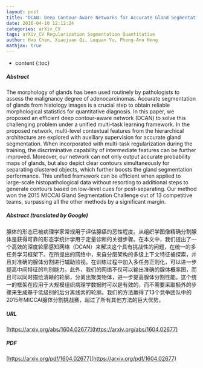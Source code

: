 ```yaml
---
layout: post
title: "DCAN: Deep Contour-Aware Networks for Accurate Gland Segmentation"
date: 2016-04-10 12:12:24
categories: arXiv_CV
tags: arXiv_CV Regularization Segmentation Quantitative
author: Hao Chen, Xiaojuan Qi, Lequan Yu, Pheng-Ann Heng
mathjax: true
---
```


* content
{:toc}

##### Abstract
The morphology of glands has been used routinely by pathologists to assess the malignancy degree of adenocarcinomas. Accurate segmentation of glands from histology images is a crucial step to obtain reliable morphological statistics for quantitative diagnosis. In this paper, we proposed an efficient deep contour-aware network (DCAN) to solve this challenging problem under a unified multi-task learning framework. In the proposed network, multi-level contextual features from the hierarchical architecture are explored with auxiliary supervision for accurate gland segmentation. When incorporated with multi-task regularization during the training, the discriminative capability of intermediate features can be further improved. Moreover, our network can not only output accurate probability maps of glands, but also depict clear contours simultaneously for separating clustered objects, which further boosts the gland segmentation performance. This unified framework can be efficient when applied to large-scale histopathological data without resorting to additional steps to generate contours based on low-level cues for post-separating. Our method won the 2015 MICCAI Gland Segmentation Challenge out of 13 competitive teams, surpassing all the other methods by a significant margin.

##### Abstract (translated by Google)
腺体的形态已被病理学家常规用于评估腺癌的恶性程度。从组织学图像精确分割腺体是获得可靠的形态学统计学用于定量诊断的关键步骤。在本文中，我们提出了一个高效的深度轮廓感知网络（DCAN）来解决这个具有挑战性的问题，在统一的多任务学习框架下。在所提出的网络中，来自分层架构的多级上下文特征被探索，并且对准确的腺体分割进行辅助监视。在训练过程中加入多任务正则化，可以进一步提高中间特征的判别能力。此外，我们的网络不仅可以输出准确的腺体概率图，而且可以同时描绘清晰的轮廓，分离出聚类物体，进一步提高腺体分割性能。这个统一的框架在应用于大规模组织病理学数据时可以是有效的，而不需要采取额外的步骤来生成基于低级别的后分离线索的轮廓。我们的方法赢得了13个竞争团队中的2015年MICCAI腺体分割挑战赛，超过了所有其他方法的巨大优势。

##### URL
[https://arxiv.org/abs/1604.02677](https://arxiv.org/abs/1604.02677)

##### PDF
[https://arxiv.org/pdf/1604.02677](https://arxiv.org/pdf/1604.02677)


